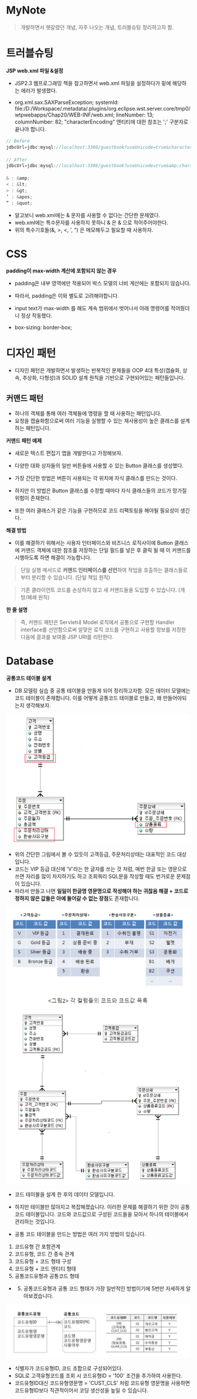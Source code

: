 # MyNote

> 개발하면서 헷갈렸던 개념, 자주 나오는 개념, 트러블슈팅 정리하고자 함.

# 트러블슈팅

**JSP web.xml 파일 &설정**

* JSP2.3 웹프로그래밍 책을 참고하면서 web.xml 파일을 설정하다가 밑에 해당하는 에러가 발생했다.

* org.xml.sax.SAXParseException; systemId: file:/D:/Workspace/.metadata/.plugins/org.eclipse.wst.server.core/tmp0/wtpwebapps/Chap20/WEB-INF/web.xml; lineNumber: 13; columnNumber: 82; "characterEncoding" 엔티티에 대한 참조는 ';' 구분자로 끝나야 합니다.

```java
// Before
jdbcUrl=jdbc:mysql://localhost:3306/guestbook?useUnicode=true&characterEncoding=utf8&useSSL=false&serverTimezone=UTC

// After
jdbcUrl=jdbc:mysql://localhost:3306/guestbook?useUnicode=true&amp;characterEncoding=utf8&amp;useSSL=false&amp;serverTimezone=UTC

& : &amp;
< : &lt;
> : &gt;
‘ : &apos;
” : &quot;
```

* 알고보니 web.xml에는 & 문자를 사용할 수 없다는 간단한 문제였다.
* web.xml에는 특수문자를 사용하지 못하니 & 은 &amp; 으로 적어주어야한다.
* 위의 특수기호들(&, >, <, ', ") 은 메모해두고 필요할 때 사용하자.

# CSS

**padding이 max-width 계산에 포함되지 않는 경우**

* padding은 내부 영역에만 적용되어 박스 모델의 너비 계산에는 포함되지 않습니다.
* 따라서, padding은 이와 별도로 고려해야합니다.

* input text가 max-width 를 해도 계속 범위에서 벗어나서 아래 명령어를 적어줬더니 정상 작동했다.
* box-sizing: border-box; 


# 디자인 패턴

* 디자인 패턴은 개발하면서 발생하는 반복적인 문제들을 OOP 4대 특성(캡슐화, 상속, 추상화, 다형성)과 SOLID 설계 원칙을 기반으로 구현되어있는 패턴들입니다.

## 커맨드 패턴

* 하나의 객체를 통해 여러 객체들에 명령을 할 때 사용하는 패턴입니다.
* 요청을 캡슐화함으로써 여러 기능을 실행할 수 있는 재사용성이 높은 클래스를 설계하는 패턴입니다.

**커맨드 패턴 예제**

* 새로운 텍스트 편집기 앱을 개발한다고 가정해보자.

* 다양한 대화 상자들의 일반 버튼들에 사용할 수 있는 Button 클래스를 생성했다.
* 가장 간단한 방법은 버튼이 사용되는 각 위치에 자식 클래스를 만드는 것이다.
* 하지만 이 방법은 Button 클래스를 수정할 때마다 자식 클래스들의 코드가 망가질 위험이 존재한다.
* 또한 여러 클래스가 같은 기능을 구현하므로 코드 리팩토링을 해야될 필요성이 생긴다.

**해결 방법**

* 이를 해결하기 위해서는 사용자 인터페이스와 비즈니스 로직사이에 Button 클래스에 커맨드 객체에 대한 참조를 저장하는 단일 필드를 넣은 후 클릭 될 때 이 커맨드를 시행하도록 하면 해결이 가능합니다.

> 단일 실행 메서드로 **커맨드 인터페이스를 선언**하여 작업을 호출하는 클래스들로부터 분리할 수 있습니다. (단일 책임 원칙)

> 기존 클라이언트 코드를 손상하지 않고 새 커맨드들을 도입할 수 있습니다. (개방/폐쇄 원칙)

**한 줄 설명**

> 즉, 커맨드 패턴은 Servlet내 Model 로직에서 공통으로 구현할 Handler interface를 선언함으로써 알맞은 로직 코드를 구현하고 사용할 정보를 저장한 다음에 결과를 보여줄 JSP URI를 리턴한다.  

# Database

**공통코드 테이블 설계**

* DB 모델링 실습 중 공통 테이블을 만들게 되어 정리하고자함. 모든 데이터 모델에는 코드 테이블이 존재합니다. 이를 어떻게 공통코드 테이블로 만들고, 왜 만들어야되는지 생각해보자.

![Alt text](image.png)

* 위의 간단한 그림에서 볼 수 있듯이 고객등급, 주문처리상태는 대표적인 코드 대상입니다.
* 코드는 VIP 등급 대신에 'V'라는 한 글자를 쓰는 것 처럼, 매번 한글 또는 영문으로 쓰면 자리를 많이 차지하기도 하고 조회쿼리 SQL문을 작성할 때도 번거로운 문제점이 있습니다.
* 따라서 만들고 나면 **일일이 한글명 영문명으로 작성해야 하는 귀찮음 해결 + 코드로 정하지 않은 값들은 아예 들어갈 수 없는 장점**도 존재합니다.

![Alt text](image-1.png)![Alt text](image-2.png)

* 코드 테이블을 설계 한 후의 데이터 모델입니다.
* 하지만 테이블만 많아지고 복잡해졌습니다. 이러한 문제를 해결하기 위한 것이 공통 코드 테이블입니다. 코드와 코드값으로 구성된 코드들을 모아서 하나의 테이블에서 관리하는 것입니다.

* 공통 코드 테이블을 만드는 방법은 여러 가지 방법이 있습니다.

1. 코드유형 간 포함관계
2. 코드유형, 코드 간 종속 관계
3. 코드유형 + 코드 형태 구성
4. 코드유형 + 코드 엔티티 형태
5. 공통코드유형과 공통코드 형태

* 5. 공통코드유형과 공통 코드 형태가 가장 일반적인 방법이기에 5번만 자세하게 알아보겠습니다.

![Alt text](image-4.png)

* 식별자가 코드유형ID, 코드 조합으로 구성되어있다.
* SQL로 고객유형코드를 조회 시 코드유형ID = '100' 조건을 추가하여 사용한다.
* 코드유형ID대신 코드유형영문명 = 'CUST_CLS' 처럼 코드유형 영문명을 사용하면 코드유형ID보다 직관적이어서 코딩 생산성을 높일 수 있습니다.
